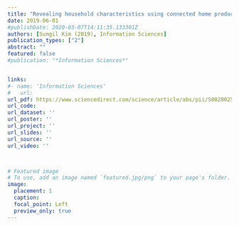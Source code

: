 ```yaml
---
title: "Revealing household characteristics using connected home products"
date: 2019-06-01
#publishDate: 2020-03-07T14:11:35.133301Z
authors: [Sungil Kim (2019), Information Sciences]
publication_types: ["2"]
abstract: ""
featured: false
#publication: "*Information Sciences*"


links: 
#- name: 'Information Sciences'
#   url: 
url_pdf: https://www.sciencedirect.com/science/article/abs/pii/S0020025519301434
url_code: 
url_dataset: ''
url_poster: ''
url_project: ''
url_slides: ''
url_source: ''
url_video: ''



# Featured image
# To use, add an image named `featured.jpg/png` to your page's folder. 
image:
  placement: 1
  caption: 
  focal_point: Left
  preview_only: true
---
```




